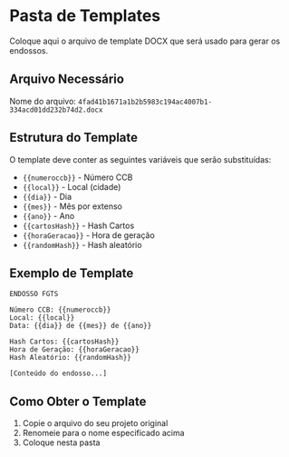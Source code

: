 # Pasta de Templates

Coloque aqui o arquivo de template DOCX que será usado para gerar os endossos.

## Arquivo Necessário

Nome do arquivo: `4fad41b1671a1b2b5983c194ac4007b1-334acd01dd232b74d2.docx`

## Estrutura do Template

O template deve conter as seguintes variáveis que serão substituídas:

- `{{numeroccb}}` - Número CCB
- `{{local}}` - Local (cidade)
- `{{dia}}` - Dia
- `{{mes}}` - Mês por extenso
- `{{ano}}` - Ano
- `{{cartosHash}}` - Hash Cartos
- `{{horaGeracao}}` - Hora de geração
- `{{randomHash}}` - Hash aleatório

## Exemplo de Template

```
ENDOSSO FGTS

Número CCB: {{numeroccb}}
Local: {{local}}
Data: {{dia}} de {{mes}} de {{ano}}

Hash Cartos: {{cartosHash}}
Hora de Geração: {{horaGeracao}}
Hash Aleatório: {{randomHash}}

[Conteúdo do endosso...]
```

## Como Obter o Template

1. Copie o arquivo do seu projeto original
2. Renomeie para o nome especificado acima
3. Coloque nesta pasta
